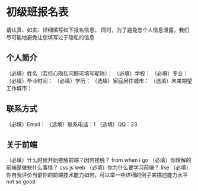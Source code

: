 # 初级班报名表

请认真、如实、详细填写如下报名信息。
同时，为了避免您个人信息泄露，我们尽可能地避免让您填写过于隐私的信息

## 个人简介

（必填）姓名（若担心隐私问题可填写昵称）：
（必填）学校：
（必填）专业：
（必填）毕业时间：
（必填）学历：
（选填）家庭居住城市：
（选填）未来期望工作城市：

## 联系方式

（必填）Email：
（选填）联系电话：1
（选填）QQ：23

## 关于前端

（必填）什么时候开始接触前端？因何接触？
from when i go
（必填）你理解的前端是做些什么事情？
css js web
（必填）你为什么要学习前端？
like
（必填）你自我评价当前你的前端技术能力如何，可以举一些详细的例子来描述能力水平
not so good
